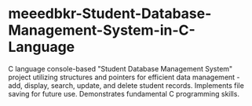 # meeedbkr-Student-Database-Management-System-in-C-Language
C language console-based "Student Database Management System" project utilizing structures and pointers for efficient data management - add, display, search, update, and delete student records. Implements file saving for future use. Demonstrates fundamental C programming skills.
